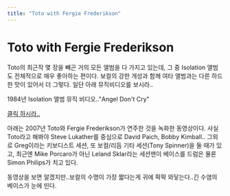 ```yaml
---
title: "Toto with Fergie Frederikson"
---
```

# Toto with Fergie Frederikson

Toto의 최근작 몇 장을 빼곤 거의 모든 앨범을 다 가지고 있는데, 그 중 Isolation 앨범도 전체적으로 매우 좋아하는 편이다. 보컬의 강한 개성과 함께 여타 앨범과는 다른 하드한 맛이 있어서 더 그렇다. 일단 아래 뮤직비디오를 보시라..

1984년 Isolation 앨범 뮤직 비디오.."Angel Don't Cry"

[클릭 하시라..](http://www.youtube.com/watch?v=WH5g_TnAdGE)



아래는 2007년 Toto와 Fergie Frederikson가 연주한 것을 녹화한 동영상이다. 사실 Toto라고 해봐야 Steve Lukather를 중심으로 David Paich, Bobby Kimball.. 그외로 Greg이라는 키보디스트 세션, 또 보컬/리듬 기타 세션(Tony Spinner)을 둘 때가 있고, 최근엔 Mike Porcaro가 아닌 Leland Sklar라는 세션맨이 베이스를 드럼은 물론 Simon Philips가 치고 있다.

동영상을 보면 알겠지만..보컬의 수명이 가장 짧다는게 귀에 팍팍 와닿는다..긴 수염의 베이스가 눈에 띤다.


